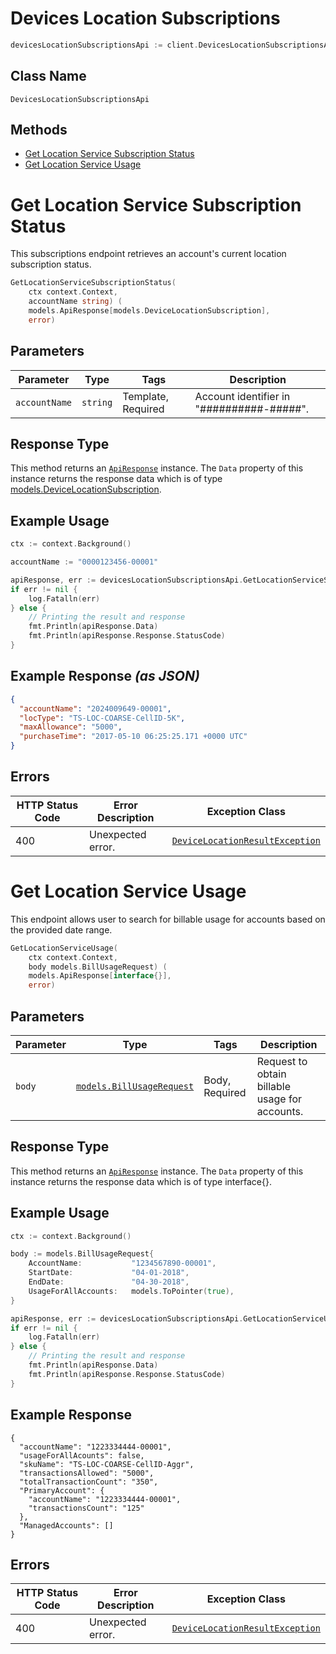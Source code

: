 # Devices Location Subscriptions

```go
devicesLocationSubscriptionsApi := client.DevicesLocationSubscriptionsApi()
```

## Class Name

`DevicesLocationSubscriptionsApi`

## Methods

* [Get Location Service Subscription Status](../../doc/controllers/devices-location-subscriptions.md#get-location-service-subscription-status)
* [Get Location Service Usage](../../doc/controllers/devices-location-subscriptions.md#get-location-service-usage)


# Get Location Service Subscription Status

This subscriptions endpoint retrieves an account's current location subscription status.

```go
GetLocationServiceSubscriptionStatus(
    ctx context.Context,
    accountName string) (
    models.ApiResponse[models.DeviceLocationSubscription],
    error)
```

## Parameters

| Parameter | Type | Tags | Description |
|  --- | --- | --- | --- |
| `accountName` | `string` | Template, Required | Account identifier in "##########-#####". |

## Response Type

This method returns an [`ApiResponse`](../../doc/api-response.md) instance. The `Data` property of this instance returns the response data which is of type [models.DeviceLocationSubscription](../../doc/models/device-location-subscription.md).

## Example Usage

```go
ctx := context.Background()

accountName := "0000123456-00001"

apiResponse, err := devicesLocationSubscriptionsApi.GetLocationServiceSubscriptionStatus(ctx, accountName)
if err != nil {
    log.Fatalln(err)
} else {
    // Printing the result and response
    fmt.Println(apiResponse.Data)
    fmt.Println(apiResponse.Response.StatusCode)
}
```

## Example Response *(as JSON)*

```json
{
  "accountName": "2024009649-00001",
  "locType": "TS-LOC-COARSE-CellID-5K",
  "maxAllowance": "5000",
  "purchaseTime": "2017-05-10 06:25:25.171 +0000 UTC"
}
```

## Errors

| HTTP Status Code | Error Description | Exception Class |
|  --- | --- | --- |
| 400 | Unexpected error. | [`DeviceLocationResultException`](../../doc/models/device-location-result-exception.md) |


# Get Location Service Usage

This endpoint allows user to search for billable usage for accounts based on the provided date range.

```go
GetLocationServiceUsage(
    ctx context.Context,
    body models.BillUsageRequest) (
    models.ApiResponse[interface{}],
    error)
```

## Parameters

| Parameter | Type | Tags | Description |
|  --- | --- | --- | --- |
| `body` | [`models.BillUsageRequest`](../../doc/models/bill-usage-request.md) | Body, Required | Request to obtain billable usage for accounts. |

## Response Type

This method returns an [`ApiResponse`](../../doc/api-response.md) instance. The `Data` property of this instance returns the response data which is of type interface{}.

## Example Usage

```go
ctx := context.Background()

body := models.BillUsageRequest{
    AccountName:           "1234567890-00001",
    StartDate:             "04-01-2018",
    EndDate:               "04-30-2018",
    UsageForAllAccounts:   models.ToPointer(true),
}

apiResponse, err := devicesLocationSubscriptionsApi.GetLocationServiceUsage(ctx, body)
if err != nil {
    log.Fatalln(err)
} else {
    // Printing the result and response
    fmt.Println(apiResponse.Data)
    fmt.Println(apiResponse.Response.StatusCode)
}
```

## Example Response

```
{
  "accountName": "1223334444-00001",
  "usageForAllAcounts": false,
  "skuName": "TS-LOC-COARSE-CellID-Aggr",
  "transactionsAllowed": "5000",
  "totalTransactionCount": "350",
  "PrimaryAccount": {
    "accountName": "1223334444-00001",
    "transactionsCount": "125"
  },
  "ManagedAccounts": []
}
```

## Errors

| HTTP Status Code | Error Description | Exception Class |
|  --- | --- | --- |
| 400 | Unexpected error. | [`DeviceLocationResultException`](../../doc/models/device-location-result-exception.md) |

